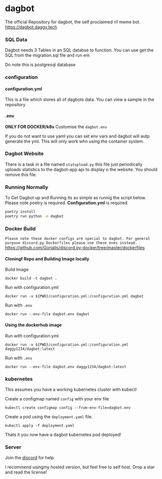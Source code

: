 # dagbot
The official Repository for dagbot, the self proclaimed n1 meme bot. https://dagbot.daggy.tech
### SQL Data

Dagbot needs 3 Tables in an SQL databse to function. You can use get the SQL from the migration.sql file and run em

Do note this is postgresql database

### configuration

#### configuration.yml
This is a file which stores all of dagbots data. You can view a sample in the repository

#### .env
**ONLY FOR DOCKER/k8s**
Customise the `dagbot.env`

If you do not want to use yaml you can set env vars and dagbot will autp generate the yml. This will only work whn using the container system.

### Dagbot Website

There is a task in a file named `statupload.py` this file just periodically uploads statistics to the dagbot-app api to display o the website.
You should remove this file.


### Running Normally

To Get Dagbot up and Running its as simple as runnig the script below.
Please note poetry is required.
**Configuration.yml** is required
```sh
poetry install
poetry run python -m dagbot
```

### Docker Build

`Please note these docker configs are special to dagbot. For general purpose discord.py Dockerfiles please use these ones instead.`
https://github.com/Gorialis/discord.py-docker/tree/master/dockerfiles

#### Cloningf Repo and Building Image locally

Build Image

```shell script
docker build -t dagbot .
```

Run with configuration.yml

```shell script
docker run -v ${PWD}/configuration.yml:/configuration.yml dagbot   
```

Run with `.env`

```shell script
docker run --env-file dagbot.env dagbot   
```

#### Using the dockerhub image

Run with configuration.yml

```shell script
docker run -v ${PWD}/configuration.yml:/configuration.yml daggy1234/dagbot:latest   
```

Run with `.env`

```shell script
docker run --env-file dagbot.env daggy1234/dagbot:latest
```


### kubernetes

This assumes you have a working kubernetes cluster with kubectl

Create a configmap named `config` with your env file

```shell script
kubectl create configmap config --from-env-file=dagbot.env
```

Create a pod using the `deployment.yaml` file.

```shell script
kubectl apply -f deployment.yaml
```

Thats it you now have a dagbot kubernetes pod deployed!

### Server

Join the [discord](https://discord.com/invite/grGkdeS) for help.

I recommend usingmy hosted version, but feel free to self host. Drop a star and read the license!

